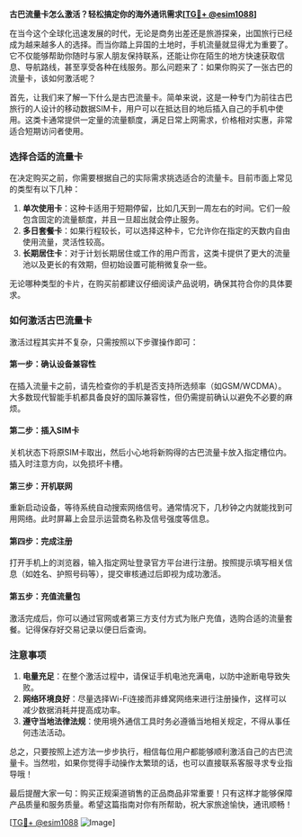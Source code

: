 **古巴流量卡怎么激活？轻松搞定你的海外通讯需求[[TG💪+ @esim1088](https://t.me/s/esim1088)]**

在当今这个全球化迅速发展的时代，无论是商务出差还是旅游探亲，出国旅行已经成为越来越多人的选择。而当你踏上异国的土地时，手机流量就显得尤为重要了。它不仅能够帮助你随时与家人朋友保持联系，还能让你在陌生的地方快速获取信息、导航路线，甚至享受各种在线服务。那么问题来了：如果你购买了一张古巴的流量卡，该如何激活呢？

首先，让我们来了解一下什么是古巴流量卡。简单来说，这是一种专门为前往古巴旅行的人设计的移动数据SIM卡，用户可以在抵达目的地后插入自己的手机中使用。这类卡通常提供一定量的流量额度，满足日常上网需求，价格相对实惠，非常适合短期访问者使用。

### **选择合适的流量卡**

在决定购买之前，你需要根据自己的实际需求挑选适合的流量卡。目前市面上常见的类型有以下几种：

1. **单次使用卡**：这种卡适用于短期停留，比如几天到一周左右的时间。它们一般包含固定的流量额度，并且一旦超出就会停止服务。
2. **多日套餐卡**：如果行程较长，可以选择这种卡，它允许你在指定的天数内自由使用流量，灵活性较高。
3. **长期居住卡**：对于计划长期居住或工作的用户而言，这类卡提供了更大的流量池以及更长的有效期，但初始设置可能稍微复杂一些。

无论哪种类型的卡片，在购买前都建议仔细阅读产品说明，确保其符合你的具体要求。

### **如何激活古巴流量卡**

激活过程其实并不复杂，只需按照以下步骤操作即可：

#### 第一步：确认设备兼容性
在插入流量卡之前，请先检查你的手机是否支持所选频率（如GSM/WCDMA）。大多数现代智能手机都具备良好的国际兼容性，但仍需提前确认以避免不必要的麻烦。

#### 第二步：插入SIM卡
关机状态下将原SIM卡取出，然后小心地将新购得的古巴流量卡放入指定槽位内。插入时注意方向，以免损坏卡槽。

#### 第三步：开机联网
重新启动设备，等待系统自动搜索网络信号。通常情况下，几秒钟之内就能找到可用网络。此时屏幕上会显示运营商名称及信号强度等信息。

#### 第四步：完成注册
打开手机上的浏览器，输入指定网址登录官方平台进行注册。按照提示填写相关信息（如姓名、护照号码等），提交审核通过后即视为成功激活。

#### 第五步：充值流量包
激活完成后，你可以通过官网或者第三方支付方式为账户充值，选购合适的流量套餐。记得保存好交易记录以便日后查询。

### **注意事项**
1. **电量充足**：在整个激活过程中，请保证手机电池充满电，以防中途断电导致失败。
2. **网络环境良好**：尽量选择Wi-Fi连接而非蜂窝网络来进行注册操作，这样可以减少数据消耗并提高成功率。
3. **遵守当地法律法规**：使用境外通信工具时务必遵循当地相关规定，不得从事任何违法活动。

总之，只要按照上述方法一步步执行，相信每位用户都能够顺利激活自己的古巴流量卡。当然啦，如果你觉得手动操作太繁琐的话，也可以直接联系客服寻求专业指导哦！

最后提醒大家一句：购买正规渠道销售的正品商品非常重要！只有这样才能够保障产品质量和服务质量。希望这篇指南对你有所帮助，祝大家旅途愉快，通讯顺畅！

[[TG💪+ @esim1088](https://t.me/s/esim1088) ![Image](https://i.postimg.cc/4NQfJmqS/Snipaste-2025-05-13-00-14-12.png)]
